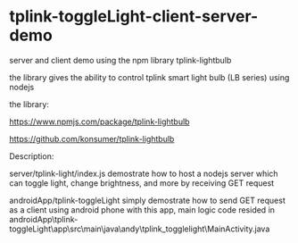 # tplink-toggleLight-client-server-demo
server and client demo using the npm library tplink-lightbulb

the library gives the ability to control tplink smart light bulb (LB series) using nodejs

the library:

https://www.npmjs.com/package/tplink-lightbulb

https://github.com/konsumer/tplink-lightbulb

Description:

server/tplink-light/index.js demostrate how to host a nodejs server which can toggle light, change brightness, and more by receiving GET request

androidApp/tplink-toggleLight simply demostrate how to send GET request as a client using android phone with this app, main logic code resided in androidApp\tplink-toggleLight\app\src\main\java\andy\tplink_togglelight\MainActivity.java
